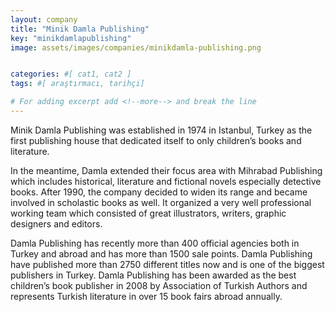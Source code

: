 ```yaml
---
layout: company
title: "Minik Damla Publishing"
key: "minikdamlapublishing"
image: assets/images/companies/minikdamla-publishing.png


categories: #[ cat1, cat2 ]
tags: #[ araştırmacı, tarihçi]

# For adding excerpt add <!--more--> and break the line
---
```

Minik Damla Publishing was established in 1974 in Istanbul, Turkey as the first publishing house that dedicated itself to only children’s books and literature.

In the meantime, Damla extended their focus area with Mihrabad Publishing which includes historical, literature and fictional novels especially detective books. After 1990, the company decided to widen its range and became involved in scholastic books as well. It organized a very well professional working team which consisted of great illustrators, writers, graphic designers and editors.

Damla Publishing has recently more than 400 official agencies both in Turkey and abroad and has more than 1500 sale points. Damla Publishing have published more than 2750 different titles now and is one of the biggest publishers in Turkey. Damla Publishing has been awarded as the best children’s book publisher in 2008 by Association of Turkish Authors and represents Turkish literature in over 15 book fairs abroad annually.

 
<!--more-->